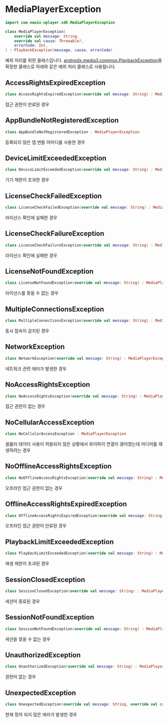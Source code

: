 # MediaPlayerException

```kotlin
import com.newin.nplayer.sdk.MediaPlayerException
```

```kotlin
class MediaPlayerException(
    override val message: String,
    override val cause: Throwable?,
    errorCode: Int,
) : PlaybackException(message, cause, errorCode)
```

예외 처리를 위한 클래스입니다. [androidx.media3.common.PlaybackException](https://developer.android.com/reference/kotlin/androidx/media3/common/PlaybackException)을 확장한 클래스로 아래와 같은 예외 처리 클래스로 사용됩니다. 

## AccessRightsExpiredException

```kotlin
class AccessRightsExpiredException(override val message: String) : MediaPlayerException
```

접근 권한이 만료된 경우

## AppBundleNotRegisteredException

```kotlin
class AppBundleNotRegisteredException : MediaPlayerException
```

등록되지 않은 앱 번들 아이디를 사용한 경우

## DeviceLimitExceededException

```kotlin
class DeviceLimitExceededException(override val message: String) : MediaPlayerException
```

기기 제한이 초과한 경우

## LicenseCheckFailedException

```kotlin
class LicenseCheckFailedException(override val message: String) : MediaPlayerException
```

라이선스 확인에 실패한 경우

## LicenseCheckFailureException

```kotlin
class LicenseCheckFailureException(override val message: String) : MediaPlayerException
```

라이선스 확인에 실패한 경우

## LicenseNotFoundException

```kotlin
class LicenseNotFoundException(override val message: String) : MediaPlayerException
```

라이선스를 찾을 수 없는 경우

## MultipleConnectionsException

```kotlin
class MultipleConnectionsException(override val message: String) : MediaPlayerException
```

동시 접속이 감지된 경우

## NetworkException

```kotlin
class NetworkException(override val message: String) : MediaPlayerException
```

네트워크 관련 에러가 발생한 경우

## NoAccessRightsException

```kotlin
class NoAccessRightsException(override val message: String) : MediaPlayerException
```

접근 권한이 없는 경우

## NoCellularAccessException

```kotlin
class NoCellularAccessException : MediaPlayerException
```

셀룰러 데이터 사용이 허용되지 않은 상황에서 와이파이 연결이 끊어졌는데 미디어를 재생하려는 경우

## NoOfflineAccessRightsException

```kotlin
class NoOfflineAccessRightsException(override val message: String) : MediaPlayerException
```

오프라인 접근 권한이 없는 경우

## OfflineAccessRightsExpiredException

```kotlin
class OfflineAccessRightsExpiredException(override val message: String) : MediaPlayerException
```

오프라인 접근 권한이 만료된 경우

## PlaybackLimitExceededException

```kotlin
class PlaybackLimitExceededException(override val message: String) : MediaPlayerException
```

재생 제한이 초과된 경우

## SessionClosedException

```kotlin
class SessionClosedException(override val message: String) : MediaPlayerException
```

세션이 종료된 경우

## SessionNotFoundException

```kotlin
class SessionNotFoundException(override val message: String) : MediaPlayerException
```

세션을 찾을 수 없는 경우

## UnauthorizedException

```kotlin
class UnauthorizedException(override val message: String) : MediaPlayerException
```

권한이 없는 경우

## UnexpectedException

```kotlin
class UnexpectedException(override val message: String, override val cause: Throwable?) : MediaPlayerException
```

현재 정의 되지 않은 에러가 발생한 경우

